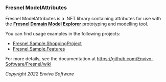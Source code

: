 ### Fresnel ModelAttributes
Fresnel ModelAttributes is a .NET library containing attributes for use with the [**Fresnel Domain Model Explorer**](https://github.com/Envivo-Software/Fresnel.Sample.ShoppingProject) prototyping and modelling tool.

You can find usage examples in the following projects:
- [Fresnel.Sample.ShoppingProject](https://github.com/Envivo-Software/Fresnel.Sample.ShoppingProject)
- [Fresnel.Sample.Features](https://github.com/Envivo-Software/Fresnel.Sample.Features)

For more details, see the documentation at https://github.com/Envivo-Software/Fresnel/wiki

*Copyright 2022 Envivo Software*